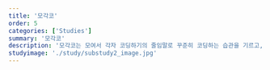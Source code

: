 ```yaml
---
title: '모각코'
order: 5
categories: ['Studies']
summary: '모각코'
description: '모각코는 모여서 각자 코딩하기의 줄임말로 꾸준히 코딩하는 습관을 기르고, 좋은 자료들을 공유하며 성장하고 싶어하는 사람들을 위한 모임입니다.'
studyimage: './study/substudy2_image.jpg'
---
```

